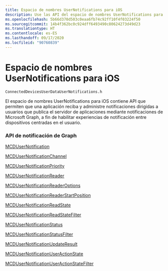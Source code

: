 ```yaml
---
title: Espacio de nombres UserNotifications para iOS
description: Use las API del espacio de nombres UserNotifications para iOS para recibir y administrar las notificaciones dirigidas a usuarios que publica el servidor de aplicaciones mediante notificaciones de Microsoft Graph.
ms.openlocfilehash: 5b66d370d503c0eaa6fb74c92ff10f4f03224f50
ms.sourcegitcommit: 14b4f362bc0c924dff6493490c80624273d49d23
ms.translationtype: HT
ms.contentlocale: es-ES
ms.lasthandoff: 09/17/2020
ms.locfileid: "90760839"
---
```

# <a name="usernotifications-namespace-for-ios"></a>Espacio de nombres UserNotifications para iOS

```
ConnectedDevicesUserDataUserNotifications.h
```

El espacio de nombres UserNotifications para iOS contiene API que permiten que una aplicación reciba y administre notificaciones dirigidas a usuarios que publica el servidor de aplicaciones mediante notificaciones de Microsoft Graph, a fin de habilitar experiencias de notificación entre dispositivos centradas en el usuario. 

### <a name="graph-notifications-apis"></a>API de notificación de Graph

[MCDUserNotification](MCDUserNotification.md)

[MCDUserNotificationChannel](MCDUserNotificationChannel.md)

[MCDUserNotificationPriority](MCDUserNotificationPriority.md)

[MCDUserNotificationReader](MCDUserNotificationReader.md)

[MCDUserNotificationReaderOptions](MCDUserNotificationReaderOptions.md)

[MCDUserNotificationReaderStartPosition](MCDUserNotificationReaderStartPosition.md)

[MCDUserNotificationReadState](MCDUserNotificationReadState.md)

[MCDUserNotificationReadStateFilter](MCDUserNotificationReadStateFilter.md)

[MCDUserNotificationStatus](MCDUserNotificationStatus.md)

[MCDUserNotificationStatusFilter](MCDUserNotificationStatusFilter.md)

[MCDUserNotificationUpdateResult](MCDUserNotificationUpdateResult.md)

[MCDUserNotificationUserActionState](MCDUserNotificationUserActionState.md)

[MCDUserNotificationUserActionStateFilter](MCDUserNotificationUserActionStateFilter.md)
